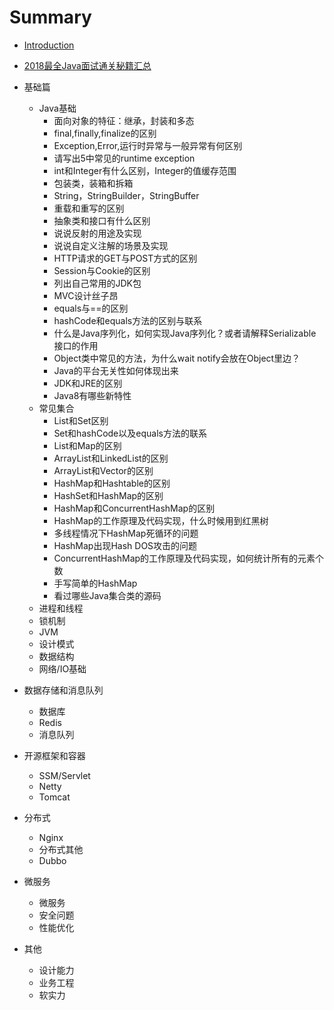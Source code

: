 # Summary

* [Introduction](README.md)
* [2018最全Java面试通关秘籍汇总](2018zui-quan-java-mian-shi-tong-guan-mi-ji-hui-zong.md)
* 基础篇

  * Java基础
    * 面向对象的特征：继承，封装和多态
    * final,finally,finalize的区别
    * Exception,Error,运行时异常与一般异常有何区别
    * 请写出5中常见的runtime exception
    * int和Integer有什么区别，Integer的值缓存范围
    * 包装类，装箱和拆箱
    * String，StringBuilder，StringBuffer
    * 重载和重写的区别
    * 抽象类和接口有什么区别
    * 说说反射的用途及实现
    * 说说自定义注解的场景及实现
    * HTTP请求的GET与POST方式的区别
    * Session与Cookie的区别
    * 列出自己常用的JDK包
    * MVC设计丝子昂
    * equals与==的区别
    * hashCode和equals方法的区别与联系
    * 什么是Java序列化，如何实现Java序列化？或者请解释Serializable接口的作用
    * Object类中常见的方法，为什么wait notify会放在Object里边？
    * Java的平台无关性如何体现出来
    * JDK和JRE的区别
    * Java8有哪些新特性
  * 常见集合
    * List和Set区别
    * Set和hashCode以及equals方法的联系
    * List和Map的区别
    * ArrayList和LinkedList的区别
    * ArrayList和Vector的区别
    * HashMap和Hashtable的区别
    * HashSet和HashMap的区别
    * HashMap和ConcurrentHashMap的区别
    * HashMap的工作原理及代码实现，什么时候用到红黑树
    * 多线程情况下HashMap死循环的问题
    * HashMap出现Hash DOS攻击的问题
    * ConcurrentHashMap的工作原理及代码实现，如何统计所有的元素个数
    * 手写简单的HashMap
    * 看过哪些Java集合类的源码
  * 进程和线程
  * 锁机制
  * JVM
  * 设计模式
  * 数据结构
  * 网络/IO基础

* 数据存储和消息队列

  * 数据库
  * Redis
  * 消息队列

* 开源框架和容器

  * SSM/Servlet
  * Netty
  * Tomcat

* 分布式

  * Nginx
  * 分布式其他
  * Dubbo

* 微服务

  * 微服务
  * 安全问题
  * 性能优化

* 其他

  * 设计能力
  * 业务工程
  * 软实力



